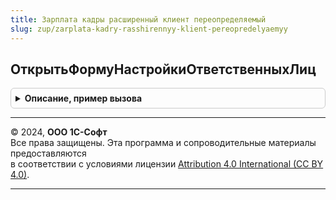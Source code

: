 ```yaml
---
title: Зарплата кадры расширенный клиент переопределяемый
slug: zup/zarplata-kadry-rasshirennyy-klient-pereopredelyaemyy
---
```



## ОткрытьФормуНастройкиОтветственныхЛиц
<details style="margin: 1em 0; padding: 0.5em; border: 1px solid #ccc; border-radius: 6px;">

<summary style="font-weight: bold; cursor: pointer;">Описание, пример вызова</summary>

```bsl

// Открывает форму настройки ответственных лиц структурной единицы
//
// Параметры:
//		СтруктурнаяЕдиница		- ЛюбаяСсылка
//		СтандартнаяОбработка	- Булево
//
// Пример:
//
//	СтандартнаяОбработка = Ложь;
//
//	ПараметрыОткрытия = Новый Структура("ОрганизацияСсылка", СтруктурнаяЕдиница);
//	ОткрытьФорму("ОбщаяФорма.ОрганизацияОтветственныеЛица", ПараметрыОткрытия);
//
Процедура ОткрытьФормуНастройкиОтветственныхЛиц(СтруктурнаяЕдиница, СтандартнаяОбработка) Экспорт
```

Пример вызова
```bsl
ЗарплатаКадрыРасширенныйКлиентПереопределяемый.ОткрытьФормуНастройкиОтветственныхЛиц(СтруктурнаяЕдиница, СтандартнаяОбработка) 
```
</details>

---

© 2024, **ООО 1С-Софт**  
Все права защищены. Эта программа и сопроводительные материалы предоставляются  
в соответствии с условиями лицензии [Attribution 4.0 International (CC BY 4.0)](https://creativecommons.org/licenses/by/4.0/legalcode).

---
